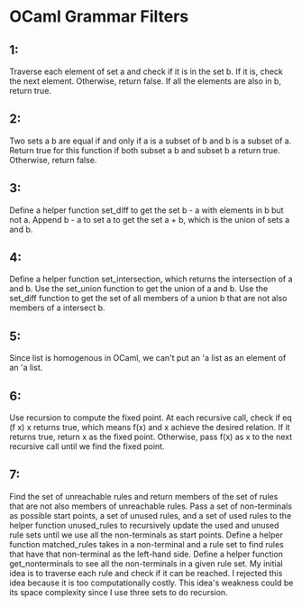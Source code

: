 # OCaml Grammar Filters

## 1: 
Traverse each element of set a and check if it is in the set b. If it is, check the next element. Otherwise, return false. If all the elements are also in b, return true.

## 2: 
Two sets a b are equal if and only if a is a subset of b and b is a subset of a. Return true for this function if both subset a b and subset b a return true. Otherwise, return false.

## 3: 
Define a helper function set_diff to get the set b - a with elements in b but not a. Append b - a to set a to get the set a + b, which is the union of sets a and b.

## 4: 
Define a helper function set_intersection, which returns the intersection of a and b. Use the set_union function to get the union of a and b. Use the set_diff function to get the set of all members of a union b that are not also members of a intersect b.

## 5: 
Since list is homogenous in OCaml, we can't put an 'a list as an element of an 'a list.

## 6: 
Use recursion to compute the fixed point. At each recursive call, check if eq (f x) x returns true, which means f(x) and x achieve the desired relation. If it returns true, return x as the fixed point. Otherwise, pass f(x) as x to the next recursive call until we find the fixed point.

## 7: 
Find the set of unreachable rules and return members of the set of rules that are not also members of unreachable rules. Pass a set of non-terminals as possible start points, a set of unused rules, and a set of used rules to the helper function unused_rules to recursively update the used and unused rule sets until we use all the non-terminals as start points. Define a helper function matched_rules takes in a non-terminal and a rule set to find rules that have that non-terminal as the left-hand side. Define a helper function get_nonterminals to see all the non-terminals in a given rule set. My initial idea is to traverse each rule and check if it can be reached. I rejected this idea because it is too computationally costly. This idea's weakness could be its space complexity since I use three sets to do recursion.
